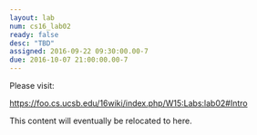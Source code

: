 ```yaml
---
layout: lab
num: cs16_lab02
ready: false
desc: "TBD"
assigned: 2016-09-22 09:30:00.00-7
due: 2016-10-07 21:00:00.00-7
---
```


Please visit:

<https://foo.cs.ucsb.edu/16wiki/index.php/W15:Labs:lab02#Intro>

This content will eventually be relocated to here.